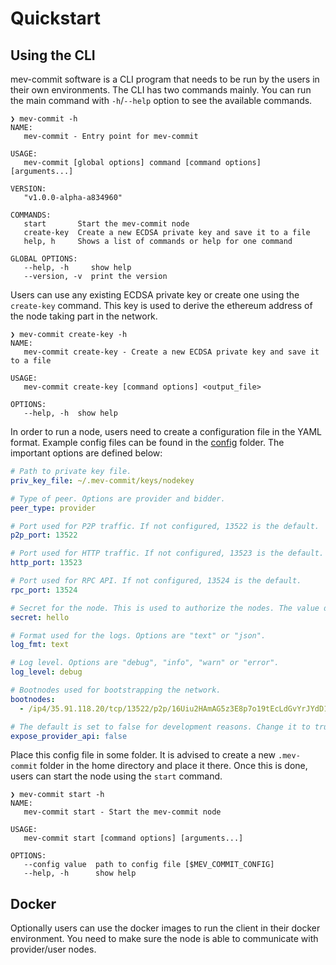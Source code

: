 # Quickstart

## Using the CLI

mev-commit software is a CLI program that needs to be run by the users in their own environments. The CLI has two commands mainly. You can run the main command with `-h`/`--help` option to see the available commands.

```
❯ mev-commit -h
NAME:
   mev-commit - Entry point for mev-commit

USAGE:
   mev-commit [global options] command [command options] [arguments...]

VERSION:
   "v1.0.0-alpha-a834960"

COMMANDS:
   start       Start the mev-commit node
   create-key  Create a new ECDSA private key and save it to a file
   help, h     Shows a list of commands or help for one command

GLOBAL OPTIONS:
   --help, -h     show help
   --version, -v  print the version
```

Users can use any existing ECDSA private key or create one using the `create-key` command. This key is used to derive the ethereum address of the node taking part in the network.

```
❯ mev-commit create-key -h
NAME:
   mev-commit create-key - Create a new ECDSA private key and save it to a file

USAGE:
   mev-commit create-key [command options] <output_file>

OPTIONS:
   --help, -h  show help
```

In order to run a node, users need to create a configuration file in the YAML format. Example config files can be found in the [config](https://github.com/primevprotocol/mev-commit/tree/main/config) folder. The important options are defined below:

```yaml
# Path to private key file.
priv_key_file: ~/.mev-commit/keys/nodekey

# Type of peer. Options are provider and bidder.
peer_type: provider

# Port used for P2P traffic. If not configured, 13522 is the default.
p2p_port: 13522

# Port used for HTTP traffic. If not configured, 13523 is the default.
http_port: 13523

# Port used for RPC API. If not configured, 13524 is the default.
rpc_port: 13524

# Secret for the node. This is used to authorize the nodes. The value doesnt matter as long as it is sufficiently unique. It is signed using the private key.
secret: hello

# Format used for the logs. Options are "text" or "json".
log_fmt: text

# Log level. Options are "debug", "info", "warn" or "error".
log_level: debug

# Bootnodes used for bootstrapping the network.
bootnodes:
  - /ip4/35.91.118.20/tcp/13522/p2p/16Uiu2HAmAG5z3E8p7o19tEcLdGvYrJYdD1NabRDc6jmizDva5BL3

# The default is set to false for development reasons. Change it to true if you wish to accept bids on your provider instance
expose_provider_api: false
```

Place this config file in some folder. It is advised to create a new `.mev-commit` folder in the home directory and place it there. Once this is done, users can start the node using the `start` command.

```
❯ mev-commit start -h
NAME:
   mev-commit start - Start the mev-commit node

USAGE:
   mev-commit start [command options] [arguments...]

OPTIONS:
   --config value  path to config file [$MEV_COMMIT_CONFIG]
   --help, -h      show help
```

## Docker

Optionally users can use the docker images to run the client in their docker environment. You need to make sure the node is able to communicate with provider/user nodes.
